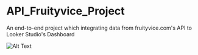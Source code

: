 # API_Fruityvice_Project
An end-to-end project which integrating data from fruityvice.com's API to Looker Studio's Dashboard

![Alt Text]([URL_gambar]([https://ibb.co/nR3wX6h)https://ibb.co/nR3wX6h](https://github.com/ghifarisyauqi/API_Fruityvice_Project/blob/d40a0019f06afc6e2ad3dd4c9c6ea2904ba53917/Screenshot%202024-03-04%20213140.png)https://github.com/ghifarisyauqi/API_Fruityvice_Project/blob/d40a0019f06afc6e2ad3dd4c9c6ea2904ba53917/Screenshot%202024-03-04%20213140.png)

